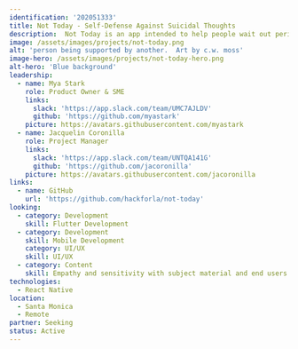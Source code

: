 ```yaml
---
identification: '202051333'
title: Not Today - Self-Defense Against Suicidal Thoughts
description:  Not Today is an app intended to help people wait out periods of suicidal thinking without acting on their thoughts.
image: /assets/images/projects/not-today.png
alt: 'person being supported by another.  Art by c.w. moss'
image-hero: /assets/images/projects/not-today-hero.png
alt-hero: 'Blue background'
leadership:
  - name: Mya Stark
    role: Product Owner & SME
    links:
      slack: 'https://app.slack.com/team/UMC7AJLDV'
      github: 'https://github.com/myastark'
    picture: https://avatars.githubusercontent.com/myastark
  - name: Jacquelin Coronilla
    role: Project Manager
    links:
      slack: 'https://app.slack.com/team/UNTQA141G'
      github: 'https://github.com/jacoronilla'
    picture: https://avatars.githubusercontent.com/jacoronilla
links:
  - name: GitHub
    url: 'https://github.com/hackforla/not-today'
looking:
  - category: Development
    skill: Flutter Development
  - category: Development
    skill: Mobile Development
    category: UI/UX
    skill: UI/UX
  - category: Content
    skill: Empathy and sensitivity with subject material and end users
technologies:
  - React Native
location:
  - Santa Monica
  - Remote
partner: Seeking
status: Active
---
```

